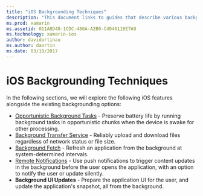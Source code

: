 ```yaml
---
title: "iOS Backgrounding Techniques"
description: "This document links to guides that describe various backgrounding techniques in iOS: background tasks, background transfer service, background fetch, and remote notifications."
ms.prod: xamarin
ms.assetid: 011A8D48-1CDC-486A-A2B0-C4946118E7A9
ms.technology: xamarin-ios
author: davidortinau
ms.author: daortin
ms.date: 03/18/2017
---
```


# iOS Backgrounding Techniques

In the following sections, we will explore the following iOS features alongside the existing backgrounding options:

- [Opportunistic Background Tasks](~/ios/app-fundamentals/backgrounding/ios-backgrounding-techniques/ios-backgrounding-with-tasks.md#background_tasks_in_iOS_7) - Preserve battery life by running background tasks in opportunistic chunks when the device is awake for other processing.
- [Background Transfer Service](~/ios/app-fundamentals/backgrounding/ios-backgrounding-techniques/ios-backgrounding-with-tasks.md#background-transfers) - Reliably upload and download files regardless of network status or file size.
- [Background Fetch](~/ios/app-fundamentals/backgrounding/ios-backgrounding-techniques/updating-an-application-in-the-background.md#background_fetch) - Refresh an application from the background at system-determined intervals.
- [Remote Notifications](~/ios/app-fundamentals/backgrounding/ios-backgrounding-techniques/updating-an-application-in-the-background.md#remote_notifications) - Use push notifications to trigger content updates in the background before the user opens the application, with an option to notify the user or update silently.
- **Background UI Updates** - Prepare the application UI for the user, and update the application's snapshot, all from the background.
